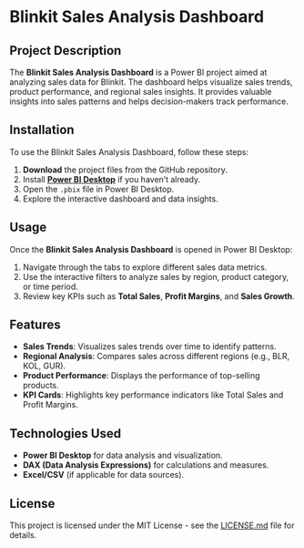# Blinkit Sales Analysis Dashboard

## Project Description
The **Blinkit Sales Analysis Dashboard** is a Power BI project aimed at analyzing sales data for Blinkit. The dashboard helps visualize sales trends, product performance, and regional sales insights. It provides valuable insights into sales patterns and helps decision-makers track performance.

## Installation
To use the Blinkit Sales Analysis Dashboard, follow these steps:
1. **Download** the project files from the GitHub repository.
2. Install **[Power BI Desktop](https://powerbi.microsoft.com/en-us/downloads/)** if you haven’t already.
3. Open the `.pbix` file in Power BI Desktop.
4. Explore the interactive dashboard and data insights.

## Usage
Once the **Blinkit Sales Analysis Dashboard** is opened in Power BI Desktop:
1. Navigate through the tabs to explore different sales data metrics.
2. Use the interactive filters to analyze sales by region, product category, or time period.
3. Review key KPIs such as **Total Sales**, **Profit Margins**, and **Sales Growth**.

## Features
- **Sales Trends**: Visualizes sales trends over time to identify patterns.
- **Regional Analysis**: Compares sales across different regions (e.g., BLR, KOL, GUR).
- **Product Performance**: Displays the performance of top-selling products.
- **KPI Cards**: Highlights key performance indicators like Total Sales and Profit Margins.

## Technologies Used
- **Power BI Desktop** for data analysis and visualization.
- **DAX (Data Analysis Expressions)** for calculations and measures.
- **Excel/CSV** (if applicable for data sources).

## License
This project is licensed under the MIT License - see the [LICENSE.md](LICENSE.md) file for details.
